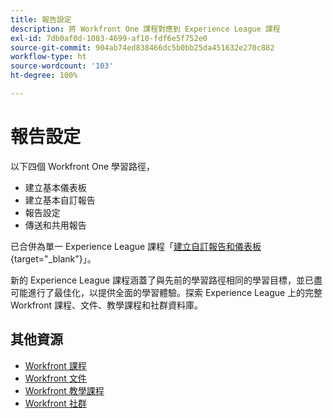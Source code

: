 ```yaml
---
title: 報告設定
description: 將 Workfront One 課程對應到 Experience League 課程
exl-id: 7db0af0d-1083-4699-af10-fdf6e5f752e0
source-git-commit: 904ab74ed838466dc5b0bb25da451632e270c882
workflow-type: ht
source-wordcount: '103'
ht-degree: 100%

---
```


# 報告設定

以下四個 Workfront One 學習路徑，

* 建立基本儀表板
* 建立基本自訂報告
* 報告設定
* 傳送和共用報告

已合併為單一 Experience League 課程「[建立自訂報告和儀表板](https://experienceleague.adobe.com/?recommended=Workfront-U-1-2022.3.reporting){target="_blank"}」。

新的 Experience League 課程涵蓋了與先前的學習路徑相同的學習目標，並已盡可能進行了最佳化，以提供全面的學習體驗。探索 Experience League 上的完整 Workfront 課程、文件、教學課程和社群資料庫。

## 其他資源

* [Workfront 課程](https://experienceleague.adobe.com/?lang=en&amp;Solution=Workfront#courses)
* [Workfront 文件](https://experienceleague.adobe.com/docs/workfront.html)
* [Workfront 教學課程](https://experienceleague.adobe.com/docs/workfront-learn/tutorials-workfront/home.html)
* [Workfront 社群](https://experienceleaguecommunities.adobe.com/t5/workfront/ct-p/workfront)
